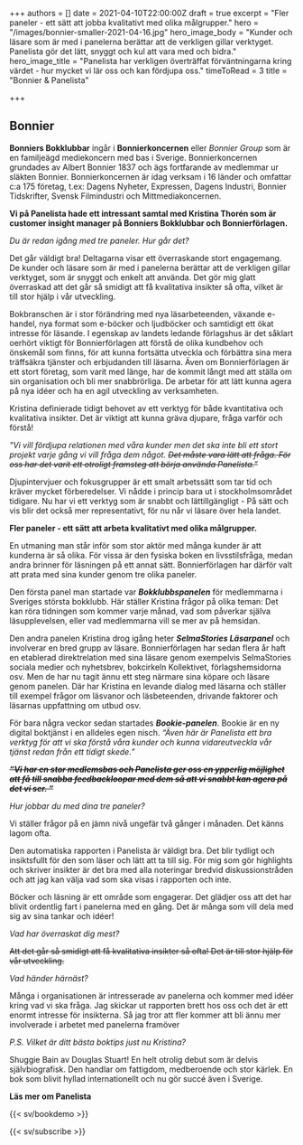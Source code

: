 +++
authors = []
date = 2021-04-10T22:00:00Z
draft = true
excerpt = "Fler paneler - ett sätt att jobba kvalitativt med olika målgrupper."
hero = "/images/bonnier-smaller-2021-04-16.jpg"
hero_image_body = "Kunder och läsare som är med i panelerna berättar att de verkligen gillar verktyget. Panelista gör det lätt, snyggt och kul att vara med och bidra."
hero_image_title = "Panelista har verkligen överträffat förväntningarna kring värdet - hur mycket vi lär oss och kan fördjupa oss."
timeToRead = 3
title = "Bonnier & Panelista"

+++
## **Bonnier**

**Bonniers Bokklubbar** ingår i **Bonnierkoncernen** eller _Bonnier Group_ som är en familjeägd mediekoncern med bas i Sverige. Bonnierkoncernen grundades av Albert Bonnier 1837 och ägs fortfarande av medlemmar ur släkten Bonnier. Bonnierkoncernen är idag verksam i 16 länder och omfattar c:a 175 företag, t.ex: Dagens Nyheter, Expressen, Dagens Industri, Bonnier Tidskrifter, Svensk Filmindustri och Mittmediakoncernen.

**Vi på Panelista hade ett intressant samtal med Kristina Thorén som är customer insight manager på Bonniers Bokklubbar och Bonnierförlagen.**

_Du är redan igång med tre paneler. Hur går det?_

Det går väldigt bra! Deltagarna visar ett överraskande stort engagemang. De kunder och läsare som är med i panelerna berättar att de verkligen gillar verktyget, som är snyggt och enkelt att använda. Det gör mig glatt överraskad att det går så smidigt att få kvalitativa insikter så ofta, vilket är till stor hjälp i vår utveckling.

Bokbranschen är i stor förändring med nya läsarbeteenden, växande e-handel, nya format som e-böcker och ljudböcker och samtidigt ett ökat intresse för läsande. I egenskap av landets ledande förlagshus är det såklart oerhört viktigt för Bonnierförlagen att förstå de olika kundbehov och önskemål som finns, för att kunna fortsätta utveckla och förbättra sina mera träffsäkra tjänster och erbjudanden till läsarna. Även om Bonnierförlagen är ett stort företag, som varit med länge, har de kommit långt med att ställa om sin organisation och bli mer snabbrörliga. De arbetar för att lätt kunna agera på nya idéer och ha en agil utveckling av verksamheten.

Kristina definierade tidigt behovet av ett verktyg för både kvantitativa och kvalitativa insikter. Det är viktigt att kunna gräva djupare, fråga varför och förstå!

_"Vi vill fördjupa relationen med våra kunder men det ska inte bli ett stort projekt varje gång vi vill fråga dem något. ~~Det måste vara lätt att fråga. För oss har det varit ett otroligt framsteg att börja använda Panelista.”~~_

Djupintervjuer och fokusgrupper är ett smalt arbetssätt som tar tid och kräver mycket förberedelser. Vi nådde i princip bara ut i stockholmsområdet tidigare. Nu har vi ett verktyg som är snabbt och lättillgängligt - På sätt och vis blir det också mer representativt, för nu når vi läsare över hela landet.

**Fler paneler - ett sätt att arbeta kvalitativt med olika målgrupper.**

En utmaning man står inför som stor aktör med många kunder är att kunderna är så olika. För vissa är den fysiska boken en livsstilsfråga, medan andra brinner för läsningen på ett annat sätt. Bonnierförlagen har därför valt att prata med sina kunder genom tre olika paneler.

Den första panel man startade var **_Bokklubbspanelen_** för medlemmarna i Sveriges största bokklubb. Här ställer Kristina frågor på olika teman: Det kan röra tidningen som kommer varje månad, vad som påverkar själva läsupplevelsen, eller vad medlemmarna vill se mer av på hemsidan.

Den andra panelen Kristina drog igång heter **_SelmaStories Läsarpanel_** och involverar en bred grupp av läsare. Bonnierförlagen har sedan flera år haft en etablerad direktrelation med sina läsare genom exempelvis SelmaStories sociala medier och nyhetsbrev, bokcirkeln Kollektivet, förlagshemsidorna osv. Men de har nu tagit ännu ett steg närmare sina köpare och läsare genom panelen. Där har Kristina en levande dialog med läsarna och ställer till exempel frågor om läsvanor och läsbeteenden, drivande faktorer och läsarnas uppfattning om utbud osv.

För bara några veckor sedan startades **_Bookie-panelen_**. Bookie är en ny digital boktjänst i en alldeles egen nisch. _“Även här är Panelista ett bra verktyg för att vi ska förstå våra kunder och kunna vidareutveckla vår tjänst redan från ett tidigt skede.”_

**_~~“Vi har en stor medlemsbas och Panelista ger oss en ypperlig möjlighet att få till snabba feedbackloopar med dem så att vi snabbt kan agera på det vi ser. “~~_**

_Hur jobbar du med dina tre paneler?_

Vi ställer frågor på en jämn nivå ungefär två gånger i månaden. Det känns lagom ofta.

Den automatiska rapporten i Panelista är väldigt bra. Det blir tydligt och insiktsfullt för den som läser och lätt att ta till sig. För mig som gör highlights och skriver insikter är det bra med alla noteringar bredvid diskussionstråden och att jag kan välja vad som ska visas i rapporten och inte.

Böcker och läsning är ett område som engagerar. Det glädjer oss att det har blivit ordentlig fart i panelerna med en gång. Det är många som vill dela med sig av sina tankar och idéer!

_Vad har överraskat dig mest?_

~~Att det går så smidigt att få kvalitativa insikter så ofta! Det är till stor hjälp för vår utveckling.~~

_Vad händer härnäst?_

Många i organisationen är intresserade av panelerna och kommer med idéer kring vad vi ska fråga. Jag skickar ut rapporten brett hos oss och det är ett enormt intresse för insikterna. Så jag tror att fler kommer att bli ännu mer involverade i arbetet med panelerna framöver

_P.S. Vilket är ditt bästa boktips just nu Kristina?_

Shuggie Bain av Douglas Stuart! En helt otrolig debut som är delvis självbiografisk. Den handlar om fattigdom, medberoende och stor kärlek. En bok som blivit hyllad internationellt och nu gör succé även i Sverige.

**Läs mer om Panelista**

{{< sv/bookdemo >}}

{{< sv/subscribe >}}